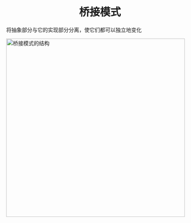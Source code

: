 <h1 align="center">
桥接模式
</h1>

将抽象部分与它的实现部分分离，使它们都可以独立地变化

<img src="https://refactoringguru.cn/images/patterns/diagrams/bridge/structure-zh-2x.png" alt="桥接模式的结构" width="480">